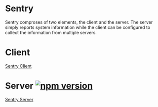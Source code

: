 # Sentry
Sentry comproses of two elements, the client and the server.
The server simply reports system information while the client can be configured to collect the information from
multiple servers.

# Client
[Sentry Client](https://github.com/sbuggay/sentry/tree/master/client)

# Server [![npm version](https://badge.fury.io/js/sentryserver.svg)](https://badge.fury.io/js/sentryserver)
[Sentry Server](https://github.com/sbuggay/sentry/tree/master/server)